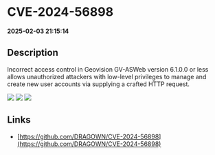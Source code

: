 # CVE-2024-56898

**2025-02-03 21:15:14**

## Description
Incorrect access control in Geovision GV-ASWeb version 6.1.0.0 or less allows unauthorized attackers with low-level privileges to manage and create new user accounts via supplying a crafted HTTP request.

![](https://img.shields.io/static/v1?label=Score&message=8.1&color=red)
![](https://img.shields.io/static/v1?label=Severity&message=HIGH&color=red)
![](https://img.shields.io/static/v1?label=CWE&message=Auth&color=green)

## Links
- [https://github.com/DRAGOWN/CVE-2024-56898](https://github.com/DRAGOWN/CVE-2024-56898)
